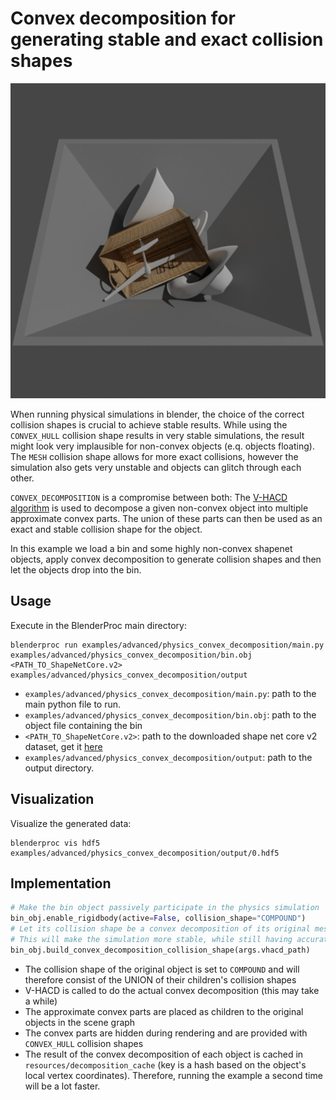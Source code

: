 # Convex decomposition for generating stable and exact collision shapes

![](../../../images/physics_convex_decomposition_rendering.jpg)

When running physical simulations in blender, the choice of the correct collision shapes is crucial to achieve stable results.
While using the `CONVEX_HULL` collision shape results in very stable simulations, the result might look very implausible for non-convex objects (e.q. objects floating).
The `MESH` collision shape allows for more exact collisions, however the simulation also gets very unstable and objects can glitch through each other.

`CONVEX_DECOMPOSITION` is a compromise between both: 
The [V-HACD algorithm](https://github.com/kmammou/v-hacd) is used to decompose a given non-convex object into multiple approximate convex parts.
The union of these parts can then be used as an exact and stable collision shape for the object.

In this example we load a bin and some highly non-convex shapenet objects, apply convex decomposition to generate collision shapes and then let the objects drop into the bin. 

## Usage

Execute in the BlenderProc main directory:

```
blenderproc run examples/advanced/physics_convex_decomposition/main.py examples/advanced/physics_convex_decomposition/bin.obj <PATH_TO_ShapeNetCore.v2> examples/advanced/physics_convex_decomposition/output
```

* `examples/advanced/physics_convex_decomposition/main.py`: path to the main python file to run.
* `examples/advanced/physics_convex_decomposition/bin.obj`: path to the object file containing the bin
* `<PATH_TO_ShapeNetCore.v2>`: path to the downloaded shape net core v2 dataset, get it [here](http://www.shapenet.org/)
* `examples/advanced/physics_convex_decomposition/output`: path to the output directory.

## Visualization

Visualize the generated data:

```
blenderproc vis hdf5 examples/advanced/physics_convex_decomposition/output/0.hdf5
```

## Implementation

```python
# Make the bin object passively participate in the physics simulation
bin_obj.enable_rigidbody(active=False, collision_shape="COMPOUND")
# Let its collision shape be a convex decomposition of its original mesh
# This will make the simulation more stable, while still having accurate collision detection
bin_obj.build_convex_decomposition_collision_shape(args.vhacd_path)
```

* The collision shape of the original object is set to `COMPOUND` and will therefore consist of the UNION of their children's collision shapes
* V-HACD is called to do the actual convex decomposition (this may take a while)
* The approximate convex parts are placed as children to the original objects in the scene graph
* The convex parts are hidden during rendering and are provided with `CONVEX_HULL` collision shapes
* The result of the convex decomposition of each object is cached in `resources/decomposition_cache` (key is a hash based on the object's local vertex coordinates). Therefore, running the example a second time will be a lot faster.